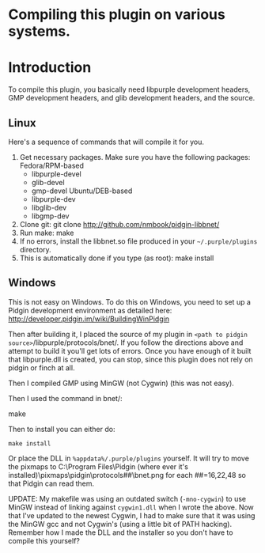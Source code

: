 # Compiling this plugin on various systems.

Introduction
============

To compile this plugin, you basically need libpurple development headers, GMP development headers, and glib development headers, and the source.

Linux
-----

Here's a sequence of commands that will compile it for you.

1. Get necessary packages.
    Make sure you have the following packages:
    Fedora/RPM-based
    * libpurple-devel
    * glib-devel
    * gmp-devel
    Ubuntu/DEB-based
    * libpurple-dev
    * libglib-dev
    * libgmp-dev
2. Clone git:
      git clone http://github.com/nmbook/pidgin-libbnet/
3. Run make:
      make
4. If no errors, install the libbnet.so file produced in your `~/.purple/plugins` directory.
5. This is automatically done if you type (as root):
      make install


Windows
-------

This is not easy on Windows. To do this on Windows, you need to set up a Pidgin development environment as detailed here: http://developer.pidgin.im/wiki/BuildingWinPidgin

Then after building it, I placed the source of my plugin in `<path to pidgin source>`/libpurple/protocols/bnet/. If you follow the directions above and attempt to build it you'll get lots of errors. Once you have enough of it built that libpurple.dll is created, you can stop, since this plugin does not rely on pidgin or finch at all.

Then I compiled GMP using MinGW (not Cygwin) (this was not easy).

Then I used the command in bnet/:

 make

Then to install you can either do:

    make install

Or place the DLL in `%appdata%/.purple/plugins` yourself.
It will try to move the pixmaps to C:\Program Files\Pidgin (where ever it's installed)\pixmaps\pidgin\protocols\##\bnet.png for each ##=16,22,48 so that Pidgin can read them.

UPDATE: My makefile was using an outdated switch (`-mno-cygwin`) to use MinGW instead of linking against `cygwin1.dll` when I wrote the above. Now that I've updated to the newest Cygwin, I had to make sure that it was using the MinGW gcc and not Cygwin's (using a little bit of PATH hacking). Remember how I made the DLL and the installer so you don't have to compile this yourself?

